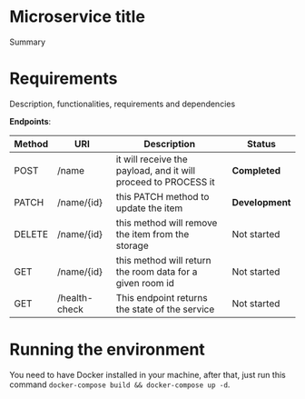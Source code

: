 # Microservice title

Summary

# Requirements

Description, functionalities, requirements and dependencies


**Endpoints**:

|Method|URI|Description| Status |
|------|---|-----------|--------|
| POST | /name | it will receive the  payload, and it will proceed to PROCESS it | **Completed** |
| PATCH | /name/{id} | this PATCH method to update the item | **Development** |
| DELETE | /name/{id} | this method will remove the item from the storage | Not started |
| GET | /name/{id} | this method will return the room data for a given room id | Not started |
| GET | /health-check | This endpoint returns the state of the service | Not started |

# Running the environment

You need to have Docker installed in your machine, after that, just run this command `docker-compose build && docker-compose up -d`.